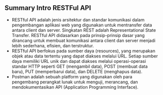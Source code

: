 ## Summary Intro RESTFul API

- RESTful API adalah jenis arsitektur dan standar komunikasi dalam pengembangan aplikasi web yang digunakan untuk mentransfer data antara client dan server. Singkatan REST adalah Representational State Transfer. RESTful API didasarkan pada prinsip-prinsip dasar yang dirancang untuk membuat komunikasi antara client dan server menjadi lebih sederhana, efisien, dan terstruktur.
- RESTful API berfokus pada sumber daya (resources), yang merupakan objek atau data tertentu yang dapat diakses melalui URL. Setiap sumber daya memiliki URL unik dan dapat diakses melalui operasi-operasi standar HTTP seperti GET (mengambil data), POST (membuat data baru), PUT (memperbarui data), dan DELETE (menghapus data).
- Postman adalah sebuah platform yang digunakan oleh para pengembang perangkat lunak untuk menguji, merancang, dan mendokumentasikan API (Application Programming Interface).
